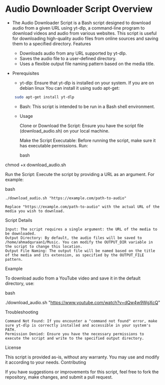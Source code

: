# Audio Downloader Script Overview


- The Audio Downloader Script is a Bash script designed to download audio from a given URL using yt-dlp, a command-line program to download videos and audio from various websites. This script is useful for downloading high-quality audio files from online sources and saving them to a specified directory.
Features

  -  Downloads audio from any URL supported by yt-dlp.
   - Saves the audio file to a user-defined directory.
   - Uses a flexible output file naming pattern based on the media title.

- Prerequisites

    - yt-dlp: Ensure that yt-dlp is installed on your system. If you are on debian linux You can install it using sudo apt-get:

    ```bash
     sudo apt-get install yt-dlp
    ```

   - Bash: This script is intended to be run in a Bash shell environment.

  * Usage

    Clone or Download the Script: Ensure you have the script file (download_audio.sh) on your local machine.

    Make the Script Executable: Before running the script, make sure it has executable permissions. Run:

    bash

chmod +x download_audio.sh

Run the Script: Execute the script by providing a URL as an argument. For example:

bash

    ./download_audio.sh "https://example.com/path-to-audio"

    Replace "https://example.com/path-to-audio" with the actual URL of the media you wish to download.

Script Details

    Input: The script requires a single argument: the URL of the media to be downloaded.
    Output Directory: By default, the audio files will be saved to /home/ahmadquraan1/Music. You can modify the OUTPUT_DIR variable in the script to change this location.
    Output File Naming: The output file will be named based on the title of the media and its extension, as specified by the OUTPUT_FILE pattern.

Example

To download audio from a YouTube video and save it in the default directory, use:

bash

./download_audio.sh "https://www.youtube.com/watch?v=dQw4w9WgXcQ"

Troubleshooting

    Command Not Found: If you encounter a "command not found" error, make sure yt-dlp is correctly installed and accessible in your system's PATH.
    Permission Denied: Ensure you have the necessary permissions to execute the script and write to the specified output directory.

License

This script is provided as-is, without any warranty. You may use and modify it according to your needs.
Contributing

If you have suggestions or improvements for this script, feel free to fork the repository, make changes, and submit a pull request.
